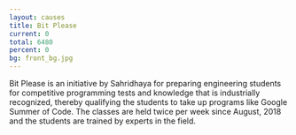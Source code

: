 ```yaml
---
layout: causes
title: Bit Please
current: 0
total: 6480
percent: 0
bg: front_bg.jpg
---
```

Bit Please is an initiative by Sahridhaya for preparing engineering students for competitive programming tests and knowledge that is industrially recognized, thereby qualifying the students to take up programs like Google Summer of Code. The classes are held twice per week since August, 2018 and the students are trained by experts in the field.